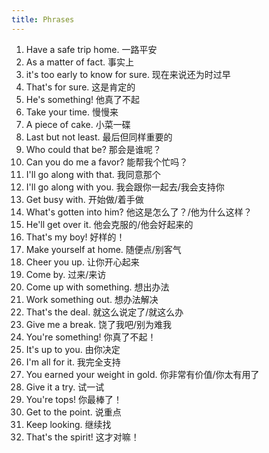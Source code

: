 ```yaml
---
title: Phrases
---
```


1. Have a safe trip home. 一路平安
1. As a matter of fact. 事实上
1. it's too early to know for sure. 现在来说还为时过早
1. That's for sure. 这是肯定的
1. He's something! 他真了不起
1. Take your time. 慢慢来
1. A piece of cake. 小菜一碟
1. Last but not least. 最后但同样重要的
1. Who could that be? 那会是谁呢？
1. Can you do me a favor? 能帮我个忙吗？
1. I'll go along with that. 我同意那个
1. I'll go along with you. 我会跟你一起去/我会支持你
1. Get busy with. 开始做/着手做
1. What's gotten into him? 他这是怎么了？/他为什么这样？
1. He'll get over it. 他会克服的/他会好起来的
1. That's my boy! 好样的！
1. Make yourself at home. 随便点/别客气
1. Cheer you up. 让你开心起来
1. Come by. 过来/来访
1. Come up with something. 想出办法
1. Work something out. 想办法解决
1. That's the deal. 就这么说定了/就这么办
1. Give me a break. 饶了我吧/别为难我
1. You're something! 你真了不起！
1. It's up to you. 由你决定
1. I'm all for it. 我完全支持
1. You earned your weight in gold. 你非常有价值/你太有用了
1. Give it a try. 试一试
1. You're tops! 你最棒了！
1. Get to the point. 说重点
1. Keep looking. 继续找
1. That's the spirit! 这才对嘛！
